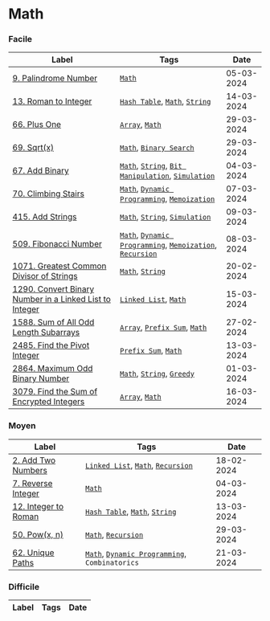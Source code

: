 # Math

### Facile

| Label                                                                                                                                             | Tags                                                                                                                       | Date       |
| ------------------------------------------------------------------------------------------------------------------------------------------------- | -------------------------------------------------------------------------------------------------------------------------- | ---------- |
| [9. Palindrome Number](../Probleme/0009.%20Palindrome%20Number/)                                                                                  | [`Math`](./math.md)                                                                                                        | 05-03-2024 |
| [13. Roman to Integer](../Probleme/0013.%20Roman%20to%20Integer/)                                                                                 | [`Hash Table`](./hash_table.md), [`Math`](./math.md), [`String`](./string.md)                                              | 14-03-2024 |
| [66. Plus One](../Probleme/0066.%20Plus%20One/)                                                                                                   | [`Array`](./array.md), [`Math`](./math.md)                                                                                 | 29-03-2024 |
| [69. Sqrt(x)](<../Probleme/0069.%20Sqrt(x)/>)                                                                                                     | [`Math`](./math.md), [`Binary Search`](./binary_search.md)                                                                 | 29-03-2024 |
| [67. Add Binary](../Probleme/0067.%20Add%20Binary/)                                                                                               | [`Math`](./math.md), [`String`](./string.md), [`Bit Manipulation`](./bit_manipulation.md), [`Simulation`](./simulation.md) | 04-03-2024 |
| [70. Climbing Stairs](../Probleme/0070.%20Climbing%20Stairs/)                                                                                     | [`Math`](./math.md), [`Dynamic Programming`](./dp.md), [`Memoization`](./memoization.md)                                   | 07-03-2024 |
| [415. Add Strings](../Probleme/0415.%20Add%20Strings/)                                                                                            | [`Math`](./math.md), [`String`](./string.md), [`Simulation`](./simulation.md)                                              | 09-03-2024 |
| [509. Fibonacci Number](../Probleme/0509.%20Fibonacci%20Number/)                                                                                  | [`Math`](./math.md), [`Dynamic Programming`](./dp.md), [`Memoization`](./memoization.md), [`Recursion`](./recursion.md)    | 08-03-2024 |
| [1071. Greatest Common Divisor of Strings](../Probleme/1071.%20Greatest%20Common%20Divisor%20of%20Strings/)                                       | [`Math`](./math.md), [`String`](./string.md)                                                                               | 20-02-2024 |
| [1290. Convert Binary Number in a Linked List to Integer](../Probleme/1290.%20Convert%20Binary%20Number%20in%20a%20Linked%20List%20to%20Integer/) | [`Linked List`](./linked_list.md), [`Math`](./math.md)                                                                     | 15-03-2024 |
| [1588. Sum of All Odd Length Subarrays](../Probleme/1588.%20Sum%20of%20All%20Odd%20Length%20Subarrays/)                                           | [`Array`](./array.md), [`Prefix Sum`](./prefix_sum.md), [`Math`](./math.md)                                                | 27-02-2024 |
| [2485. Find the Pivot Integer](../Probleme/2485.%20Find%20the%20Pivot%20Integer/)                                                                 | [`Prefix Sum`](./prefix_sum.md), [`Math`](./math.md)                                                                       | 13-03-2024 |
| [2864. Maximum Odd Binary Number](../Probleme/2864.%20Maximum%20Odd%20Binary%20Number/)                                                           | [`Math`](./math.md), [`String`](./string.md), [`Greedy`](./greedy.md)                                                      | 01-03-2024 |
| [3079. Find the Sum of Encrypted Integers](../Probleme/3079.%20Find%20the%20Sum%20of%20Encrypted%20Integers/)                                     | [`Array`](./array.md), [`Math`](./math.md)                                                                                 | 16-03-2024 |

### Moyen

| Label                                                             | Tags                                                                                  | Date       |
| ----------------------------------------------------------------- | ------------------------------------------------------------------------------------- | ---------- |
| [2. Add Two Numbers](../Probleme/0002.%20Add%20Two%20Numbers/)    | [`Linked List`](./linked_list.md), [`Math`](./math.md), [`Recursion`](./recursion.md) | 18-02-2024 |
| [7. Reverse Integer](../Probleme/0007.%20Reverse%20Integer/)      | [`Math`](./math.md)                                                                   | 04-03-2024 |
| [12. Integer to Roman](../Probleme/0012.%20Integer%20to%20Roman/) | [`Hash Table`](./hash_table.md), [`Math`](./math.md), [`String`](./string.md)         | 13-03-2024 |
| [50. Pow(x, n)](<../Probleme/0050.%20Pow(x,%20n)/>)               | [`Math`](./math.md), [`Recursion`](./recursion.md)                                    | 29-03-2024 |
| [62. Unique Paths](../Probleme/0062.%20Unique%20Paths/)           | [`Math`](./math.md), [`Dynamic Programming`](./dp.md), `Combinatorics`                | 21-03-2024 |

### Difficile

| Label | Tags | Date |
| ----- | ---- | ---- |
